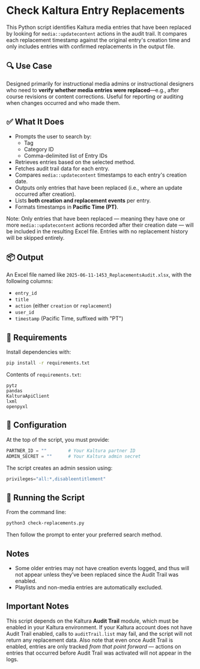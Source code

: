 # Check Kaltura Entry Replacements

This Python script identifies Kaltura media entries that have been replaced by looking for `media::updatecontent` actions in the audit trail. It compares each replacement timestamp against the original entry's creation time and only includes entries with confirmed replacements in the output file.

## 🔍 Use Case

Designed primarily for instructional media admins or instructional designers who need to **verify whether media entries were replaced**—e.g., after course revisions or content corrections. Useful for reporting or auditing when changes occurred and who made them.

## ✅ What It Does

- Prompts the user to search by:
  - Tag
  - Category ID
  - Comma-delimited list of Entry IDs
- Retrieves entries based on the selected method.
- Fetches audit trail data for each entry.
- Compares `media::updatecontent` timestamps to each entry's creation date.
- Outputs only entries that have been replaced (i.e., where an update occurred after creation).
- Lists **both creation and replacement events** per entry.
- Formats timestamps in **Pacific Time (PT)**.

Note: Only entries that have been replaced — meaning they have one or more `media::updatecontent` actions recorded after their creation date — will be included in the resulting Excel file. Entries with no replacement history will be skipped entirely.

## 📦 Output

An Excel file named like `2025-06-11-1453_ReplacementsAudit.xlsx`, with the following columns:

- `entry_id`
- `title`
- `action` (either `creation` or `replacement`)
- `user_id`
- `timestamp` (Pacific Time, suffixed with "PT")

## 🔧 Requirements

Install dependencies with:

```bash
pip install -r requirements.txt
```

Contents of `requirements.txt`:

```
pytz
pandas
KalturaApiClient
lxml
openpyxl
```

## 🔐 Configuration

At the top of the script, you must provide:

```python
PARTNER_ID = ""        # Your Kaltura partner ID
ADMIN_SECRET = ""      # Your Kaltura admin secret
```

The script creates an admin session using:
```python
privileges="all:*,disableentitlement"
```

## 🏁 Running the Script

From the command line:
```bash
python3 check-replacements.py
```

Then follow the prompt to enter your preferred search method.

## Notes

- Some older entries may not have creation events logged, and thus will not appear unless they’ve been replaced since the Audit Trail was enabled.
- Playlists and non-media entries are automatically excluded.

## Important Notes

This script depends on the Kaltura **Audit Trail** module, which must be enabled in your Kaltura environment. If your Kaltura account does not have Audit Trail enabled, calls to `auditTrail.list` may fail, and the script will not return any replacement data. Also note that even once Audit Trail is enabled, entries are only tracked *from that point forward* — actions on entries that occurred before Audit Trail was activated will not appear in the logs.
